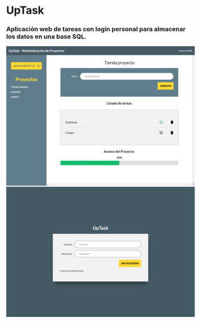 # UpTask
<h3>Aplicación web de tareas con login personal para almacenar los datos en una base SQL.</h3>
<img src="img/uptask.png"></img>
<img src="img/uptaskLogin.png"></img>
